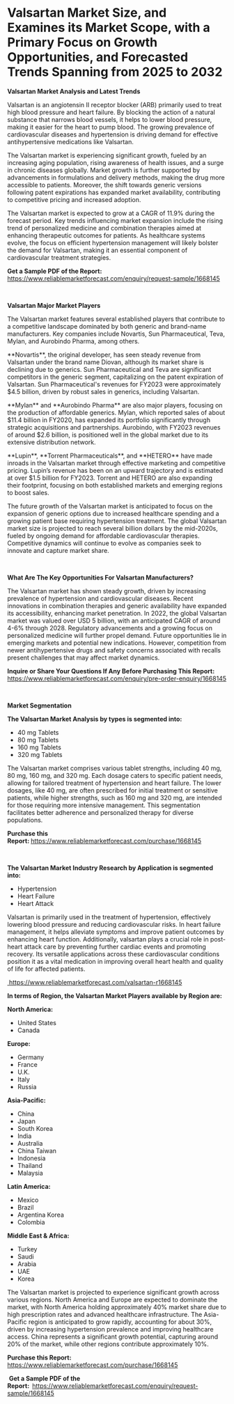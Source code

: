 <p><h1>Valsartan Market Size, and Examines its Market Scope, with a Primary Focus on Growth Opportunities, and Forecasted Trends Spanning from 2025 to 2032</h1></p><p><strong>Valsartan Market Analysis and Latest Trends</strong></p>
<p><p>Valsartan is an angiotensin II receptor blocker (ARB) primarily used to treat high blood pressure and heart failure. By blocking the action of a natural substance that narrows blood vessels, it helps to lower blood pressure, making it easier for the heart to pump blood. The growing prevalence of cardiovascular diseases and hypertension is driving demand for effective antihypertensive medications like Valsartan.</p><p>The Valsartan market is experiencing significant growth, fueled by an increasing aging population, rising awareness of health issues, and a surge in chronic diseases globally. Market growth is further supported by advancements in formulations and delivery methods, making the drug more accessible to patients. Moreover, the shift towards generic versions following patent expirations has expanded market availability, contributing to competitive pricing and increased adoption.</p><p>The Valsartan market is expected to grow at a CAGR of 11.9% during the forecast period. Key trends influencing market expansion include the rising trend of personalized medicine and combination therapies aimed at enhancing therapeutic outcomes for patients. As healthcare systems evolve, the focus on efficient hypertension management will likely bolster the demand for Valsartan, making it an essential component of cardiovascular treatment strategies.</p></p>
<p><strong>Get a Sample PDF of the Report:&nbsp;</strong> <a href="https://www.reliablemarketforecast.com/enquiry/request-sample/1668145?utm_campaign=3535&utm_medium=2&utm_source=Github&utm_content=ia&utm_term=17042025&utm_id=valsartan">https://www.reliablemarketforecast.com/enquiry/request-sample/1668145</a></p>
<p>&nbsp;</p>
<p><strong>Valsartan Major Market Players</strong></p>
<p><p>The Valsartan market features several established players that contribute to a competitive landscape dominated by both generic and brand-name manufacturers. Key companies include Novartis, Sun Pharmaceutical, Teva, Mylan, and Aurobindo Pharma, among others.</p><p>**Novartis**, the original developer, has seen steady revenue from Valsartan under the brand name Diovan, although its market share is declining due to generics. Sun Pharmaceutical and Teva are significant competitors in the generic segment, capitalizing on the patent expiration of Valsartan. Sun Pharmaceutical's revenues for FY2023 were approximately $4.5 billion, driven by robust sales in generics, including Valsartan.</p><p>**Mylan** and **Aurobindo Pharma** are also major players, focusing on the production of affordable generics. Mylan, which reported sales of about $11.4 billion in FY2020, has expanded its portfolio significantly through strategic acquisitions and partnerships. Aurobindo, with FY2023 revenues of around $2.6 billion, is positioned well in the global market due to its extensive distribution network.</p><p>**Lupin**, **Torrent Pharmaceuticals**, and **HETERO** have made inroads in the Valsartan market through effective marketing and competitive pricing. Lupin’s revenue has been on an upward trajectory and is estimated at over $1.5 billion for FY2023. Torrent and HETERO are also expanding their footprint, focusing on both established markets and emerging regions to boost sales.</p><p>The future growth of the Valsartan market is anticipated to focus on the expansion of generic options due to increased healthcare spending and a growing patient base requiring hypertension treatment. The global Valsartan market size is projected to reach several billion dollars by the mid-2020s, fueled by ongoing demand for affordable cardiovascular therapies. Competitive dynamics will continue to evolve as companies seek to innovate and capture market share.</p></p>
<p>&nbsp;</p>
<p><strong>What Are The Key Opportunities For Valsartan Manufacturers?</strong></p>
<p><p>The Valsartan market has shown steady growth, driven by increasing prevalence of hypertension and cardiovascular diseases. Recent innovations in combination therapies and generic availability have expanded its accessibility, enhancing market penetration. In 2022, the global Valsartan market was valued over USD 5 billion, with an anticipated CAGR of around 4-6% through 2028. Regulatory advancements and a growing focus on personalized medicine will further propel demand. Future opportunities lie in emerging markets and potential new indications. However, competition from newer antihypertensive drugs and safety concerns associated with recalls present challenges that may affect market dynamics.</p></p>
<p><strong>Inquire or Share Your Questions If Any Before Purchasing This Report:</strong> <a href="https://www.reliablemarketforecast.com/enquiry/pre-order-enquiry/1668145?utm_campaign=3535&utm_medium=2&utm_source=Github&utm_content=ia&utm_term=17042025&utm_id=valsartan">https://www.reliablemarketforecast.com/enquiry/pre-order-enquiry/1668145</a></p>
<p>&nbsp;</p>
<p><strong>Market Segmentation</strong></p>
<p><strong>The Valsartan Market Analysis by types is segmented into:</strong></p>
<p><ul><li>40 mg Tablets</li><li>80 mg Tablets</li><li>160 mg Tablets</li><li>320 mg Tablets</li></ul></p>
<p><p>The Valsartan market comprises various tablet strengths, including 40 mg, 80 mg, 160 mg, and 320 mg. Each dosage caters to specific patient needs, allowing for tailored treatment of hypertension and heart failure. The lower dosages, like 40 mg, are often prescribed for initial treatment or sensitive patients, while higher strengths, such as 160 mg and 320 mg, are intended for those requiring more intensive management. This segmentation facilitates better adherence and personalized therapy for diverse populations.</p></p>
<p><strong>Purchase this Report:&nbsp;</strong><a href="https://www.reliablemarketforecast.com/purchase/1668145?utm_campaign=3535&utm_medium=2&utm_source=Github&utm_content=ia&utm_term=17042025&utm_id=valsartan">https://www.reliablemarketforecast.com/purchase/1668145</a></p>
<p>&nbsp;</p>
<p><strong>The Valsartan Market Industry Research by Application is segmented into:</strong></p>
<p><ul><li>Hypertension</li><li>Heart Failure</li><li>Heart Attack</li></ul></p>
<p><p>Valsartan is primarily used in the treatment of hypertension, effectively lowering blood pressure and reducing cardiovascular risks. In heart failure management, it helps alleviate symptoms and improve patient outcomes by enhancing heart function. Additionally, valsartan plays a crucial role in post-heart attack care by preventing further cardiac events and promoting recovery. Its versatile applications across these cardiovascular conditions position it as a vital medication in improving overall heart health and quality of life for affected patients.</p></p>
<p><a href="https://www.reliablemarketforecast.com/valsartan-r1668145?utm_campaign=3535&utm_medium=2&utm_source=Github&utm_content=ia&utm_term=17042025&utm_id=valsartan">&nbsp;https://www.reliablemarketforecast.com/valsartan-r1668145</a></p>
<p><strong>In terms of Region, the Valsartan Market Players available by Region are:</strong></p>
<p>
    <p> <strong> North America: </strong>
        <ul>
            <li>United States</li>
            <li>Canada</li>
        </ul>
        </p> 
    <p> <strong> Europe: </strong>
        <ul>
            <li>Germany</li>
            <li>France</li>
            <li>U.K.</li>
            <li>Italy</li>
            <li>Russia</li>
        </ul>
        </p> 
    <p> <strong> Asia-Pacific: </strong>
        <ul>
            <li>China</li>
            <li>Japan</li>
            <li>South Korea</li>
            <li>India</li>
            <li>Australia</li>
            <li>China Taiwan</li>
            <li>Indonesia</li>
            <li>Thailand</li>
            <li>Malaysia</li>
        </ul>
        </p> 
    <p> <strong> Latin America: </strong>
        <ul>
            <li>Mexico</li>
            <li>Brazil</li>
            <li>Argentina Korea</li>
            <li>Colombia</li>
        </ul>
        </p> 
    <p> <strong> Middle East & Africa: </strong>
        <ul>
            <li>Turkey</li>
            <li>Saudi</li>
            <li>Arabia</li>
            <li>UAE</li>
            <li>Korea</li>
        </ul>
    </p>
    </p>
<p><p>The Valsartan market is projected to experience significant growth across various regions. North America and Europe are expected to dominate the market, with North America holding approximately 40% market share due to high prescription rates and advanced healthcare infrastructure. The Asia-Pacific region is anticipated to grow rapidly, accounting for about 30%, driven by increasing hypertension prevalence and improving healthcare access. China represents a significant growth potential, capturing around 20% of the market, while other regions contribute approximately 10%.</p></p>
<p><strong>Purchase this Report: </strong><a href="https://www.reliablemarketforecast.com/purchase/1668145?utm_campaign=3535&utm_medium=2&utm_source=Github&utm_content=ia&utm_term=17042025&utm_id=valsartan">https://www.reliablemarketforecast.com/purchase/1668145</a></p>
<p>&nbsp;<strong>Get a Sample PDF of the Report:&nbsp;&nbsp;</strong><a href="https://www.reliablemarketforecast.com/enquiry/request-sample/1668145?utm_campaign=3535&utm_medium=2&utm_source=Github&utm_content=ia&utm_term=17042025&utm_id=valsartan">https://www.reliablemarketforecast.com/enquiry/request-sample/1668145</a></p>
<p><strong></strong></p>
<p><p></p><p></p><p></p></p>